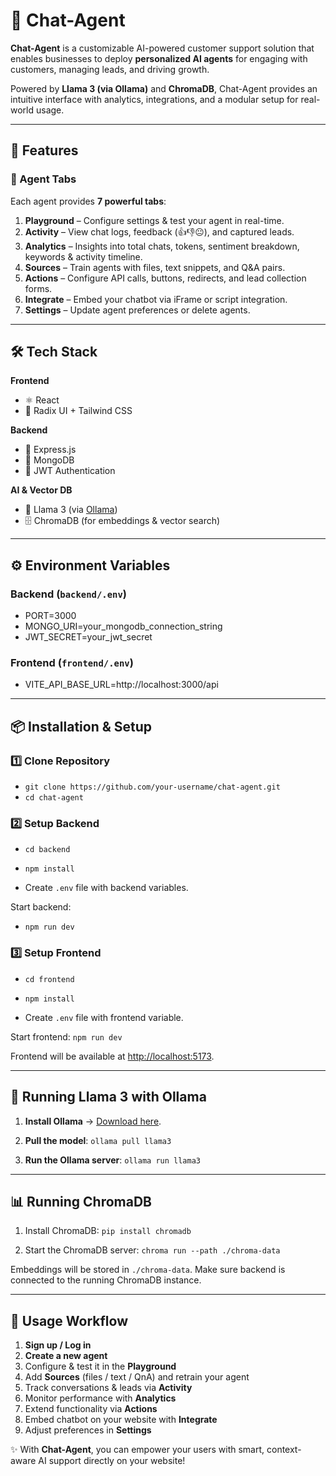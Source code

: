 # 🤖 Chat-Agent

**Chat-Agent** is a customizable AI-powered customer support solution that enables businesses to deploy **personalized AI agents** for engaging with customers, managing leads, and driving growth.  

Powered by **Llama 3 (via Ollama)** and **ChromaDB**, Chat-Agent provides an intuitive interface with analytics, integrations, and a modular setup for real-world usage.  

---

## 🚀 Features

### 🔹 Agent Tabs
Each agent provides **7 powerful tabs**:

1. **Playground** – Configure settings & test your agent in real-time.  
2. **Activity** – View chat logs, feedback (👍👎😐), and captured leads.  
3. **Analytics** – Insights into total chats, tokens, sentiment breakdown, keywords & activity timeline.  
4. **Sources** – Train agents with files, text snippets, and Q&A pairs.  
5. **Actions** – Configure API calls, buttons, redirects, and lead collection forms.  
6. **Integrate** – Embed your chatbot via iFrame or script integration.  
7. **Settings** – Update agent preferences or delete agents.  

---

## 🛠️ Tech Stack

**Frontend**  
- ⚛️ React  
- 🎨 Radix UI + Tailwind CSS  

**Backend**  
- 🚀 Express.js  
- 🍃 MongoDB  
- 🔑 JWT Authentication  

**AI & Vector DB**  
- 🦙 Llama 3 (via [Ollama](https://ollama.com/))  
- 🗄️ ChromaDB (for embeddings & vector search)  

---

## ⚙️ Environment Variables

### Backend (`backend/.env`)
- PORT=3000
- MONGO_URI=your_mongodb_connection_string
- JWT_SECRET=your_jwt_secret


### Frontend (`frontend/.env`)
- VITE_API_BASE_URL=http://localhost:3000/api

---

## 📦 Installation & Setup

### 1️⃣ Clone Repository
- ```git clone https://github.com/your-username/chat-agent.git```
- ```cd chat-agent```


### 2️⃣ Setup Backend
- ```cd backend```
- ```npm install```

- Create `.env` file with backend variables.  

Start backend:
- ```npm run dev```


### 3️⃣ Setup Frontend
- ```cd frontend```
- ```npm install```

- Create `.env` file with frontend variable.  

Start frontend:
```npm run dev```

Frontend will be available at [http://localhost:5173](http://localhost:5173).

---

## 🦙 Running Llama 3 with Ollama

1. **Install Ollama** → [Download here](https://ollama.com/download).  
2. **Pull the model**:
```ollama pull llama3```

3. **Run the Ollama server**:
```ollama run llama3```

---

## 📊 Running ChromaDB

1. Install ChromaDB:
```pip install chromadb```

2. Start the ChromaDB server:
```chroma run --path ./chroma-data```


Embeddings will be stored in `./chroma-data`. Make sure backend is connected to the running ChromaDB instance.

---

## 🎯 Usage Workflow

1. **Sign up / Log in**  
2. **Create a new agent**  
3. Configure & test it in the **Playground**  
4. Add **Sources** (files / text / QnA) and retrain your agent  
5. Track conversations & leads via **Activity**  
6. Monitor performance with **Analytics**  
7. Extend functionality via **Actions**  
8. Embed chatbot on your website with **Integrate**  
9. Adjust preferences in **Settings**  

✨ With **Chat-Agent**, you can empower your users with smart, context-aware AI support directly on your website!  
